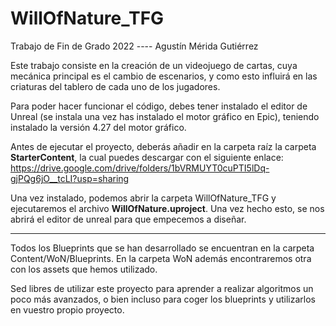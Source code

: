 # WillOfNature_TFG
Trabajo de Fin de Grado 2022 ---- Agustín Mérida Gutiérrez

Este trabajo consiste en la creación de un videojuego de cartas, cuya mecánica principal es el cambio de escenarios, y como esto influirá en las criaturas del tablero de cada uno de los jugadores.

Para poder hacer funcionar el código, debes tener instalado el editor de Unreal (se instala una vez has instalado el motor gráfico en Epic), teniendo instalado la versión 4.27 del motor gráfico.

Antes de ejecutar el proyecto, deberás añadir en la carpeta raíz la carpeta **StarterContent**, la cual puedes descargar con el siguiente enlace:
https://drive.google.com/drive/folders/1bVRMUYT0cuPTI5lDq-gjPQg6jO__tcLI?usp=sharing

Una vez instalado, podemos abrir la carpeta WillOfNature_TFG y ejecutaremos el archivo **WillOfNature.uproject**. Una vez hecho esto, se nos abrirá el editor de unreal para que empecemos a diseñar.

---------------------------------------

Todos los Blueprints que se han desarrollado se encuentran en la carpeta Content/WoN/Blueprints. En la carpeta WoN además encontraremos otra con los assets que hemos utilizado. 

Sed libres de utilizar este proyecto para aprender a realizar algoritmos un poco más avanzados, o bien incluso para coger los blueprints y utilizarlos en vuestro propio proyecto. 
